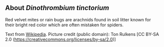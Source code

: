About *Dinothrombium tinctorium*
--------------------------------

Red velvet mites or rain bugs are arachnids found in soil litter known
for their bright red color which are often mistaken for spiders.

Text from [Wikipedia](https://en.wikipedia.org/wiki/Trombidiidae).
Picture credit (public domain): Ton Rulkens \[CC BY-SA 2.0
(<https://creativecommons.org/licenses/by-sa/2.0>)\]
